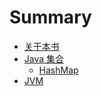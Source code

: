 # Summary

* [关于本书](README.md)
* [Java 集合](collections/index.md)
   * [HashMap](collections/hashmap.md)
* [JVM](jvm/index.md)
